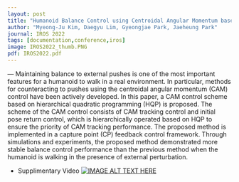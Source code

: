 ```yaml
---
layout: post
title: "Humanoid Balance Control using Centroidal Angular Momentum based on Hierarchical Quadratic Programming"
author: "Myeong-Ju Kim, Daegyu Lim, Gyeongjae Park, Jaeheung Park"
journal: IROS 2022
tags: [documentation,conference,iros]
image: IROS2022_thumb.PNG
pdf: IROS2022.pdf
---
```

— Maintaining balance to external pushes is one of the most important features for a humanoid to walk in a real environment. In particular, methods for counteracting to pushes using the centroidal angular momentum (CAM) control have been actively developed. In this paper, a CAM control scheme based on hierarchical quadratic programming
(HQP) is proposed. The scheme of the CAM control consists of CAM tracking control and initial pose return control, which is hierarchically operated based on HQP to ensure the priority of CAM tracking performance. The proposed method is implemented in a capture point (CP) feedback control framework. Through simulations and experiments, the proposed method demonstrated more stable balance control performance than the previous method when the humanoid is walking in the presence of external perturbation.

- Supplimentary Video
[![IMAGE ALT TEXT HERE](http://img.youtube.com/vi/N1wEeLZaGRI/0.jpg)](http://www.youtube.com/watch?v=N1wEeLZaGRI)
